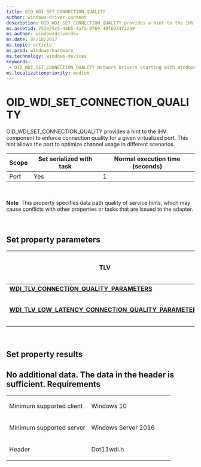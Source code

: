 ```yaml
---
title: OID_WDI_SET_CONNECTION_QUALITY
author: windows-driver-content
description: OID_WDI_SET_CONNECTION_QUALITY provides a hint to the IHV component to enforce connection quality for a given virtualized port. This hint allows the port to optimize channel usage in different scenarios.
ms.assetid: 753e25c5-44b5-4afa-8769-49f693472aa9
ms.author: windowsdriverdev 
ms.date: 07/18/2017 
ms.topic: article 
ms.prod: windows-hardware 
ms.technology: windows-devices 
keywords:
 - OID_WDI_SET_CONNECTION_QUALITY Network Drivers Starting with Windows Vista
ms.localizationpriority: medium
---
```


# OID\_WDI\_SET\_CONNECTION\_QUALITY


OID\_WDI\_SET\_CONNECTION\_QUALITY provides a hint to the IHV component to enforce connection quality for a given virtualized port. This hint allows the port to optimize channel usage in different scenarios.

| Scope | Set serialized with task | Normal execution time (seconds) |
|-------|--------------------------|---------------------------------|
| Port  | Yes                      | 1                               |

 

**Note**  This property specifies data path quality of service hints, which may cause conflicts with other properties or tasks that are issued to the adapter.

 

## Set property parameters


| TLV                                                                                                                       | Multiple TLV instances allowed | Optional | Description                                                                                                                                                                                    |
|---------------------------------------------------------------------------------------------------------------------------|--------------------------------|----------|------------------------------------------------------------------------------------------------------------------------------------------------------------------------------------------------|
| [**WDI\_TLV\_CONNECTION\_QUALITY\_PARAMETERS**](https://msdn.microsoft.com/library/windows/hardware/dn926259)                           |                                |          | The desired Wi-Fi connection quality hint.                                                                                                                                                     |
| [**WDI\_TLV\_LOW\_LATENCY\_CONNECTION\_QUALITY\_PARAMETERS**](https://msdn.microsoft.com/library/windows/hardware/dn897843) |                                | X        | The behavior for low latency connection quality. This is only required if the connection quality is set to [**WDI\_CONNECTION\_QUALITY\_LOW\_LATENCY**](https://msdn.microsoft.com/library/windows/hardware/dn897807). |

 

## Set property results


No additional data. The data in the header is sufficient.
Requirements
------------

<table>
<colgroup>
<col width="50%" />
<col width="50%" />
</colgroup>
<tbody>
<tr class="odd">
<td><p>Minimum supported client</p></td>
<td><p>Windows 10</p></td>
</tr>
<tr class="even">
<td><p>Minimum supported server</p></td>
<td><p>Windows Server 2016</p></td>
</tr>
<tr class="odd">
<td><p>Header</p></td>
<td>Dot11wdi.h</td>
</tr>
</tbody>
</table>

 

 




